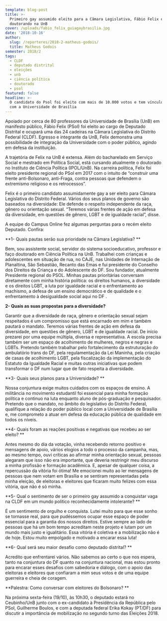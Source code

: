 ```yaml
---
template: blog-post
title: >-
  Primeiro gay assumido eleito para a Câmara Legislativa, Fábio Felix é
  doutorando na UnB
cover: /uploads/fabio_felix_guiagaybrasilia.jpg
date: '2018-10-16'
author:
  slug: /reporteres/2018-2-matheus-godois/
  title: Matheus Godois
semester: 2018/2
tags:
  - CLDF
  - deputado distrital
  - eleições
  - unb
  - ciência política
  - doutorado
  - psol
featured: false
headline: >-
  O candidato do Psol foi eleito com mais de 10.000 votos e tem vínculo forte
  com a Universidade de Brasília
---
```

Apoiado por cerca de 80 professores da Universidade de Brasília (UnB) em manifesto público, Fábio Felix (PSol) foi eleito ao cargo de Deputado Distrital e ocupará uma das 24 cadeiras na Câmara Legislativa do Distrito Federal (CLDF). Egresso e integrante da UnB, Felix demonstra uma possibilidade de integração da Universidade com o poder público, agindo em defesa da instituição.

A trajetória de Felix na UnB é extensa. Além do bacharelado em Serviço Social  e mestrado em Política Social, está cursando atualmente o doutorado no Instituto de Ciência Política (IPOL/UnB). Na carreira política, Felix foi eleito presidente regional do PSol em 2017 com o intuito de “construir uma frente anti-Bolsonaro, anti-Fraga, contra pessoas que defendem o extremismo religioso e os retrocessos”.

Felix é o primeiro candidato assumidamente gay a ser eleito para Câmara Legislativa do Distrito Federal. Vários dos seus planos de governo são baseados na diversidade: Ele  defende o respeito independente da raça, gênero ou orientação sexual. “Teremos várias frentes de ação em defesa da diversidade, em questões de gênero, LGBT e de igualdade racial”, disse.

A equipe do Campus Online fez algumas perguntas para o recém eleito Deputado. Confira:

**1- Quais pautas serão sua prioridade na Câmara Legislativa? **

Bem, sou assistente social, servidor do sistema socioeducativo, professor e faço doutorado em Ciência Política na UnB. Trabalhei com crianças e adolescentes em situação de rua, no CAJE, nas Unidades de Internação de Planaltina, São Sebastião, Recanto das Emas e fui presidente do Conselho dos Direitos da Criança e do Adolescente do DF. Sou fundador, atualmente Presidente regional do PSOL. Minhas pautas prioritárias conversam diretamente com minha história política: os direitos humanos, a diversidade e os direitos LGBT, a luta por igualdade racial e o enfrentamento ao machismo, a defesa de um ensino democrático e de qualidade e o enfrentamento à desigualdade social aqui no DF.



**2- Quais as suas propostas para a diversidade?** 

Garantir que a diversidade de raça, gênero e orientação sexual sejam respeitados é um compromisso que está encarnado em mim e também pautará o mandato. Teremos várias frentes de ação em defesa da diversidade, em questões de gênero, LGBT e de igualdade racial. De início prezarei por uma equipe múltipla, diversa e representativa. A escola precisa também ser um espaço de acolhimento de mulheres, negros e negras e LGBTs. Pretendo também trabalhar pelo fortalecimento da estruturação do ambulatório trans do DF, pela regulamentação da Lei Maninha, pela criação de casas de acolhimento LGBT, pela fiscalização da implementação do Estatuto da Igualdade Racial e muitas outras iniciativas que podem transformar o DF num lugar que de fato respeita a diversidade.



**3- Quais seus planos para a Universidade?**

Nossa conjuntura exige muitos cuidados com os espaços de ensino. A militância no movimento estudantil foi essencial para minha formação política e continuo na luta enquanto aluno de pós-graduação e pesquisador. Pretendo que o mandato, no âmbito do legislativo do Distrito Federal, qualifique a relação do poder público local com a Universidade de Brasília e, me comprometo a atuar em defesa da educação pública de qualidade em todos os níveis. 



**4- Quais foram as reações positivas e negativas que recebeu ao ser eleito?**

Antes mesmo do dia da votação, vinha recebendo retorno positivo e mensagens de apoio, vários elogios a todo o processo da campanha, mas, ao mesmo tempo, ouvi críticas ao afirmar minha orientação sexual, pessoas alegaram que isso não era importante, que deveria restringir meu discurso a minha profissão e formação acadêmica. E, apesar de qualquer coisa, a repercussão da vitória foi ótima! Me emocionei muito ao ler mensagens de pessoas que nem votam em Brasília e se sentiram representadas pela minha eleição, de eleitoras e eleitores que ficaram muito felizes com essa vitória, que não é só minha. 



**5- Qual o sentimento de ser o primeiro gay assumido a conquistar vaga na CLDF em um mundo político reconhecidamente intolerante?**

É um sentimento de orgulho e conquista. Lutei muito para que esse sonho se tornasse real, para que pudéssemos ocupar esse espaço de poder essencial para a garantia dos nossos direitos. Estive sempre ao lado de pessoas que há um bom tempo acreditam neste projeto e lutam por um mundo mais justo e igualitário. Essa vitória é coletiva e a mobilização não é de hoje. Estou muito empolgado e motivado a encarar essa luta!



**6- Qual será seu maior desafio como deputado distrital?**

Acredito que enfrentarei vários. Não sabemos ao certo o que nos espera, tanto na conjuntura do DF quanto na conjuntura nacional, mas estou pronto para encarar esses desafios com sabedoria e diálogo, com o apoio das eleitoras e eleitores que confiaram a mim seus votos e de uma equipe guerreira e cheia de coragem.



**Palestra: Como conversar com eleitores do Bolsonaro?**

Na próxima sexta-feira (19/10), às 10h30, o deputado estará no Ceubinho/UnB junto com o ex-candidato à Presidência da República pelo PSol, Guilherme Boulos, e com a deputada federal Erika Kokay (PT/DF) para discutir a importância de mobilização no segundo turno das Eleições 2018.
